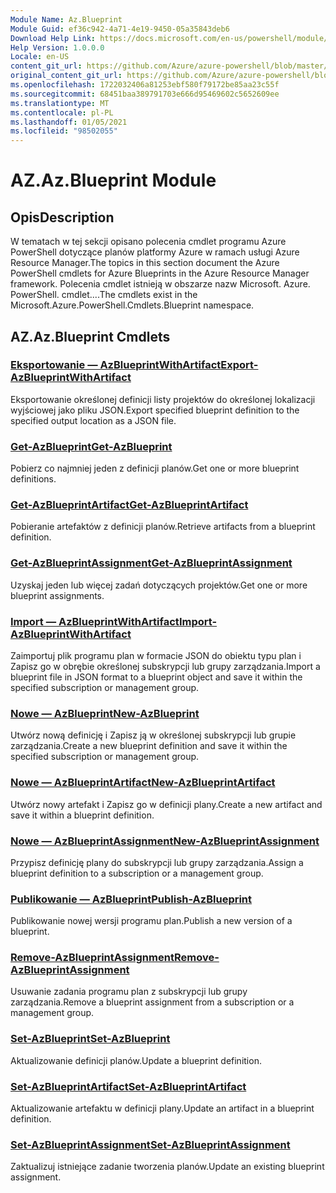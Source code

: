 ```yaml
---
Module Name: Az.Blueprint
Module Guid: ef36c942-4a71-4e19-9450-05a35843deb6
Download Help Link: https://docs.microsoft.com/en-us/powershell/module/az.blueprint
Help Version: 1.0.0.0
Locale: en-US
content_git_url: https://github.com/Azure/azure-powershell/blob/master/src/Blueprint/Blueprint/help/Az.Blueprint.md
original_content_git_url: https://github.com/Azure/azure-powershell/blob/master/src/Blueprint/Blueprint/help/Az.Blueprint.md
ms.openlocfilehash: 1722032406a81253ebf580f79172be85aa23c55f
ms.sourcegitcommit: 68451baa389791703e666d95469602c5652609ee
ms.translationtype: MT
ms.contentlocale: pl-PL
ms.lasthandoff: 01/05/2021
ms.locfileid: "98502055"
---
```

# <span data-ttu-id="59215-101">AZ.</span><span class="sxs-lookup"><span data-stu-id="59215-101">Az.Blueprint Module</span></span>
## <span data-ttu-id="59215-102">Opis</span><span class="sxs-lookup"><span data-stu-id="59215-102">Description</span></span>
<span data-ttu-id="59215-103">W tematach w tej sekcji opisano polecenia cmdlet programu Azure PowerShell dotyczące planów platformy Azure w ramach usługi Azure Resource Manager.</span><span class="sxs-lookup"><span data-stu-id="59215-103">The topics in this section document the Azure PowerShell cmdlets for Azure Blueprints in the Azure Resource Manager framework.</span></span> <span data-ttu-id="59215-104">Polecenia cmdlet istnieją w obszarze nazw Microsoft. Azure. PowerShell. cmdlet....</span><span class="sxs-lookup"><span data-stu-id="59215-104">The cmdlets exist in the Microsoft.Azure.PowerShell.Cmdlets.Blueprint namespace.</span></span>

## <span data-ttu-id="59215-105">AZ.</span><span class="sxs-lookup"><span data-stu-id="59215-105">Az.Blueprint Cmdlets</span></span>
### [<span data-ttu-id="59215-106">Eksportowanie — AzBlueprintWithArtifact</span><span class="sxs-lookup"><span data-stu-id="59215-106">Export-AzBlueprintWithArtifact</span></span>](Export-AzBlueprintWithArtifact.md)
<span data-ttu-id="59215-107">Eksportowanie określonej definicji listy projektów do określonej lokalizacji wyjściowej jako pliku JSON.</span><span class="sxs-lookup"><span data-stu-id="59215-107">Export specified blueprint definition to the specified output location as a JSON file.</span></span> 

### [<span data-ttu-id="59215-108">Get-AzBlueprint</span><span class="sxs-lookup"><span data-stu-id="59215-108">Get-AzBlueprint</span></span>](Get-AzBlueprint.md)
<span data-ttu-id="59215-109">Pobierz co najmniej jeden z definicji planów.</span><span class="sxs-lookup"><span data-stu-id="59215-109">Get one or more blueprint definitions.</span></span>

### [<span data-ttu-id="59215-110">Get-AzBlueprintArtifact</span><span class="sxs-lookup"><span data-stu-id="59215-110">Get-AzBlueprintArtifact</span></span>](Get-AzBlueprintArtifact.md)
<span data-ttu-id="59215-111">Pobieranie artefaktów z definicji planów.</span><span class="sxs-lookup"><span data-stu-id="59215-111">Retrieve artifacts from a blueprint definition.</span></span>

### [<span data-ttu-id="59215-112">Get-AzBlueprintAssignment</span><span class="sxs-lookup"><span data-stu-id="59215-112">Get-AzBlueprintAssignment</span></span>](Get-AzBlueprintAssignment.md)
<span data-ttu-id="59215-113">Uzyskaj jeden lub więcej zadań dotyczących projektów.</span><span class="sxs-lookup"><span data-stu-id="59215-113">Get one or more blueprint assignments.</span></span>

### [<span data-ttu-id="59215-114">Import — AzBlueprintWithArtifact</span><span class="sxs-lookup"><span data-stu-id="59215-114">Import-AzBlueprintWithArtifact</span></span>](Import-AzBlueprintWithArtifact.md)
<span data-ttu-id="59215-115">Zaimportuj plik programu plan w formacie JSON do obiektu typu plan i Zapisz go w obrębie określonej subskrypcji lub grupy zarządzania.</span><span class="sxs-lookup"><span data-stu-id="59215-115">Import a blueprint file in JSON format to a blueprint object and save it within the specified subscription or management group.</span></span>

### [<span data-ttu-id="59215-116">Nowe — AzBlueprint</span><span class="sxs-lookup"><span data-stu-id="59215-116">New-AzBlueprint</span></span>](New-AzBlueprint.md)
<span data-ttu-id="59215-117">Utwórz nową definicję i Zapisz ją w określonej subskrypcji lub grupie zarządzania.</span><span class="sxs-lookup"><span data-stu-id="59215-117">Create a new blueprint definition and save it within the specified subscription or management group.</span></span>

### [<span data-ttu-id="59215-118">Nowe — AzBlueprintArtifact</span><span class="sxs-lookup"><span data-stu-id="59215-118">New-AzBlueprintArtifact</span></span>](New-AzBlueprintArtifact.md)
<span data-ttu-id="59215-119">Utwórz nowy artefakt i Zapisz go w definicji plany.</span><span class="sxs-lookup"><span data-stu-id="59215-119">Create a new artifact and save it within a blueprint definition.</span></span>

### [<span data-ttu-id="59215-120">Nowe — AzBlueprintAssignment</span><span class="sxs-lookup"><span data-stu-id="59215-120">New-AzBlueprintAssignment</span></span>](New-AzBlueprintAssignment.md)
<span data-ttu-id="59215-121">Przypisz definicję plany do subskrypcji lub grupy zarządzania.</span><span class="sxs-lookup"><span data-stu-id="59215-121">Assign a blueprint definition to a subscription or a management group.</span></span>

### [<span data-ttu-id="59215-122">Publikowanie — AzBlueprint</span><span class="sxs-lookup"><span data-stu-id="59215-122">Publish-AzBlueprint</span></span>](Publish-AzBlueprint.md)
<span data-ttu-id="59215-123">Publikowanie nowej wersji programu plan.</span><span class="sxs-lookup"><span data-stu-id="59215-123">Publish a new version of a blueprint.</span></span>

### [<span data-ttu-id="59215-124">Remove-AzBlueprintAssignment</span><span class="sxs-lookup"><span data-stu-id="59215-124">Remove-AzBlueprintAssignment</span></span>](Remove-AzBlueprintAssignment.md)
<span data-ttu-id="59215-125">Usuwanie zadania programu plan z subskrypcji lub grupy zarządzania.</span><span class="sxs-lookup"><span data-stu-id="59215-125">Remove a blueprint assignment from a subscription or a management group.</span></span>

### [<span data-ttu-id="59215-126">Set-AzBlueprint</span><span class="sxs-lookup"><span data-stu-id="59215-126">Set-AzBlueprint</span></span>](Set-AzBlueprint.md)
<span data-ttu-id="59215-127">Aktualizowanie definicji planów.</span><span class="sxs-lookup"><span data-stu-id="59215-127">Update a blueprint definition.</span></span>

### [<span data-ttu-id="59215-128">Set-AzBlueprintArtifact</span><span class="sxs-lookup"><span data-stu-id="59215-128">Set-AzBlueprintArtifact</span></span>](Set-AzBlueprintArtifact.md)
<span data-ttu-id="59215-129">Aktualizowanie artefaktu w definicji plany.</span><span class="sxs-lookup"><span data-stu-id="59215-129">Update an artifact in a blueprint definition.</span></span>

### [<span data-ttu-id="59215-130">Set-AzBlueprintAssignment</span><span class="sxs-lookup"><span data-stu-id="59215-130">Set-AzBlueprintAssignment</span></span>](Set-AzBlueprintAssignment.md)
<span data-ttu-id="59215-131">Zaktualizuj istniejące zadanie tworzenia planów.</span><span class="sxs-lookup"><span data-stu-id="59215-131">Update an existing blueprint assignment.</span></span>

